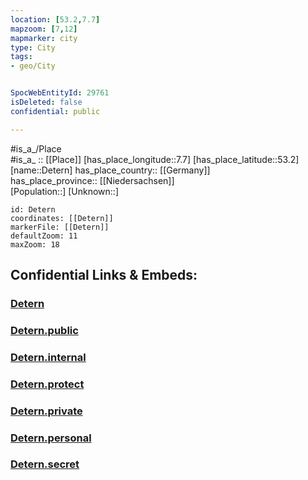 ```yaml
---
location: [53.2,7.7] 
mapzoom: [7,12] 
mapmarker: city 
type: City
tags:
- geo/City


SpocWebEntityId: 29761
isDeleted: false
confidential: public

---
```

#is_a_/Place  
#is_a_ :: [[Place]] 
[has_place_longitude::7.7] 
[has_place_latitude::53.2] 
[name::Detern] 
has_place_country:: [[Germany]]  
has_place_province:: [[Niedersachsen]]  
[Population::] 
[Unknown::] 


```leaflet
id: Detern
coordinates: [[Detern]] 
markerFile: [[Detern]] 
defaultZoom: 11 
maxZoom: 18
```


## Confidential Links & Embeds: 

### [Detern](/_Standards/Earth/Continent/Europe/Europe~Central/Germany/Germany~West/Niedersachsen/counties~Niedersachsen/Leer/cities~Leer/Jümme/boroughs~Jümme/Detern.md) 

### [Detern.public](/_public/Earth/Continent/Europe/Europe~Central/Germany/Germany~West/Niedersachsen/counties~Niedersachsen/Leer/cities~Leer/Jümme/boroughs~Jümme/Detern.public.md) 

### [Detern.internal](/_internal/Earth/Continent/Europe/Europe~Central/Germany/Germany~West/Niedersachsen/counties~Niedersachsen/Leer/cities~Leer/Jümme/boroughs~Jümme/Detern.internal.md) 

### [Detern.protect](/_protect/Earth/Continent/Europe/Europe~Central/Germany/Germany~West/Niedersachsen/counties~Niedersachsen/Leer/cities~Leer/Jümme/boroughs~Jümme/Detern.protect.md) 

### [Detern.private](/_private/Earth/Continent/Europe/Europe~Central/Germany/Germany~West/Niedersachsen/counties~Niedersachsen/Leer/cities~Leer/Jümme/boroughs~Jümme/Detern.private.md) 

### [Detern.personal](/_personal/Earth/Continent/Europe/Europe~Central/Germany/Germany~West/Niedersachsen/counties~Niedersachsen/Leer/cities~Leer/Jümme/boroughs~Jümme/Detern.personal.md) 

### [Detern.secret](/_secret/Earth/Continent/Europe/Europe~Central/Germany/Germany~West/Niedersachsen/counties~Niedersachsen/Leer/cities~Leer/Jümme/boroughs~Jümme/Detern.secret.md)

